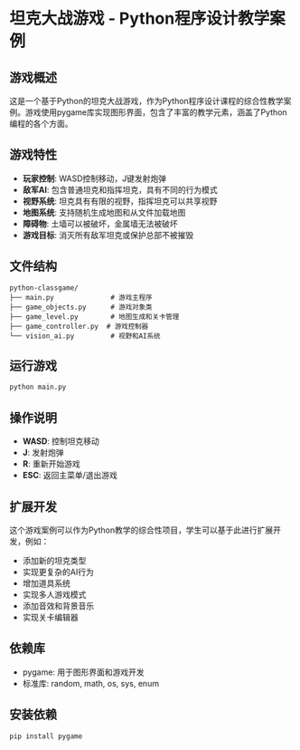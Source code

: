# 坦克大战游戏 - Python程序设计教学案例

## 游戏概述

这是一个基于Python的坦克大战游戏，作为Python程序设计课程的综合性教学案例。游戏使用pygame库实现图形界面，包含了丰富的教学元素，涵盖了Python编程的各个方面。

## 游戏特性

- **玩家控制**: WASD控制移动，J键发射炮弹
- **敌军AI**: 包含普通坦克和指挥坦克，具有不同的行为模式
- **视野系统**: 坦克具有有限的视野，指挥坦克可以共享视野
- **地图系统**: 支持随机生成地图和从文件加载地图
- **障碍物**: 土墙可以被破坏，金属墙无法被破坏
- **游戏目标**: 消灭所有敌军坦克或保护总部不被摧毁

## 文件结构

```
python-classgame/
├── main.py              # 游戏主程序
├── game_objects.py      # 游戏对象类
├── game_level.py        # 地图生成和关卡管理
├── game_controller.py  # 游戏控制器
└── vision_ai.py         # 视野和AI系统

```

## 运行游戏

```bash
python main.py
```

## 操作说明

- **WASD**: 控制坦克移动
- **J**: 发射炮弹
- **R**: 重新开始游戏
- **ESC**: 返回主菜单/退出游戏


## 扩展开发

这个游戏案例可以作为Python教学的综合性项目，学生可以基于此进行扩展开发，例如：

- 添加新的坦克类型
- 实现更复杂的AI行为
- 增加道具系统
- 实现多人游戏模式
- 添加音效和背景音乐
- 实现关卡编辑器

## 依赖库

- pygame: 用于图形界面和游戏开发
- 标准库: random, math, os, sys, enum

## 安装依赖

```bash
pip install pygame
```